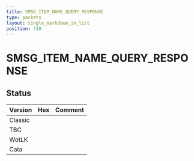 ```yaml
---
title: SMSG_ITEM_NAME_QUERY_RESPONSE
type: packets
layout: single_markdown_in_list
position: 710
---
```


# SMSG_ITEM_NAME_QUERY_RESPONSE

## Status

Version | Hex | Comment
---------- | ---------- | ---------- 
Classic |  |  
TBC |  |  
WotLK |  |  
Cata |  |  
